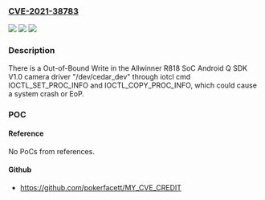 ### [CVE-2021-38783](https://cve.mitre.org/cgi-bin/cvename.cgi?name=CVE-2021-38783)
![](https://img.shields.io/static/v1?label=Product&message=n%2Fa&color=blue)
![](https://img.shields.io/static/v1?label=Version&message=n%2Fa&color=blue)
![](https://img.shields.io/static/v1?label=Vulnerability&message=n%2Fa&color=brighgreen)

### Description

There is a Out-of-Bound Write in the Allwinner R818 SoC Android Q SDK V1.0 camera driver "/dev/cedar_dev" through iotcl cmd IOCTL_SET_PROC_INFO and IOCTL_COPY_PROC_INFO, which could cause a system crash or EoP.

### POC

#### Reference
No PoCs from references.

#### Github
- https://github.com/pokerfacett/MY_CVE_CREDIT

